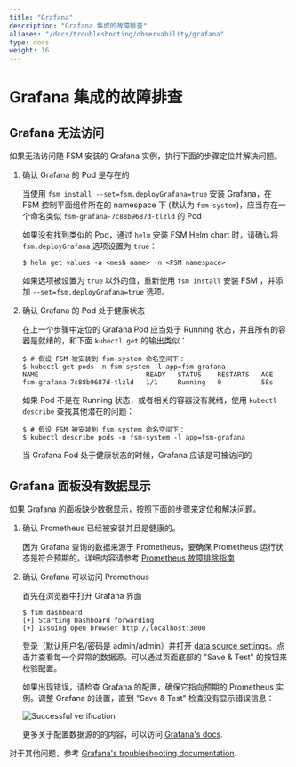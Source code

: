 ```yaml
---
title: "Grafana"
description: "Grafana 集成的故障排查"
aliases: "/docs/troubleshooting/observability/grafana"
type: docs
weight: 16
---
```


# Grafana 集成的故障排查

## Grafana 无法访问

如果无法访问随 FSM 安装的 Grafana 实例，执行下面的步骤定位并解决问题。

1. 确认 Grafana 的 Pod 是存在的

    当使用 `fsm install --set=fsm.deployGrafana=true` 安装 Grafana，在 FSM 控制平面组件所在的 namespace 下 (默认为 `fsm-system`)，应当存在一个命名类似 `fsm-grafana-7c88b9687d-tlzld` 的 Pod

    如果没有找到类似的 Pod，通过 `helm` 安装 FSM Helm chart 时，请确认将 `fsm.deployGrafana` 选项设置为 `true`：

    ```console
    $ helm get values -a <mesh name> -n <FSM namespace>
    ```

    如果选项被设置为 `true` 以外的值，重新使用 `fsm install` 安装 FSM ，并添加 `--set=fsm.deployGrafana=true` 选项。

2. 确认 Grafana 的 Pod 处于健康状态

    在上一个步骤中定位的 Grafana Pod 应当处于 Running 状态，并且所有的容器是就绪的，和下面 `kubectl get` 的输出类似：

    ```console
    $ # 假设 FSM 被安装到 fsm-system 命名空间下：
    $ kubectl get pods -n fsm-system -l app=fsm-grafana
    NAME                           READY   STATUS    RESTARTS   AGE
    fsm-grafana-7c88b9687d-tlzld   1/1     Running   0          58s
    ```

    如果 Pod 不是在 Running 状态，或者相关的容器没有就绪，使用 `kubectl describe` 查找其他潜在的问题：

    ```console
    $ # 假设 FSM 被安装到 fsm-system 命名空间下：
    $ kubectl describe pods -n fsm-system -l app=fsm-grafana
    ```

    当 Grafana Pod 处于健康状态的时候，Grafana 应该是可被访问的

## Grafana 面板没有数据显示

如果 Grafana 的面板缺少数据显示，按照下面的步骤来定位和解决问题。

1. 确认 Prometheus 已经被安装并且是健康的。

    因为 Grafana 查询的数据来源于 Prometheus，要确保 Prometheus 运行状态是符合预期的。详细内容请参考 [Prometheus 故障排除指南](/troubleshooting/observability/prometheus/)

2. 确认 Grafana 可以访问 Prometheus

    首先在浏览器中打开 Grafana 界面

    ```console
    $ fsm dashboard
    [+] Starting Dashboard forwarding
    [+] Issuing open browser http://localhost:3000
    ```

    登录（默认用户名/密码是 admin/admin）并打开 [data source settings](http://localhost:3000/datasources)。点击并查看每一个异常的数据源。可以通过页面底部的 "Save & Test" 的按钮来校验配置。

    如果出现错误，请检查 Grafana 的配置，确保它指向预期的 Prometheus 实例。调整 Grafana 的设置，直到 "Save & Test" 检查没有显示错误信息：

    ![Successful verification](https://user-images.githubusercontent.com/5503924/112394171-7e419e00-8cb9-11eb-99fc-3343c6b9fbbd.png)

    更多关于配置数据源的的内容，可以访问 [Grafana's docs](https://grafana.com/docs/grafana/latest/administration/provisioning/#data-sources).

对于其他问题，参考 [Grafana's troubleshooting documentation](https://grafana.com/docs/grafana/latest/troubleshooting/).
